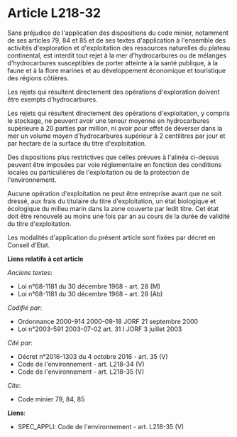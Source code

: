 # Article L218-32

Sans préjudice de l'application des dispositions du code minier, notamment de ses articles 79, 84 et 85 et de ses textes
d'application à l'ensemble des activités d'exploration et d'exploitation des ressources naturelles du plateau continental,
est interdit tout rejet à la mer d'hydrocarbures ou de mélanges d'hydrocarbures susceptibles de porter atteinte à la santé
publique, à la faune et à la flore marines et au développement économique et touristique des régions côtières.

Les rejets qui résultent directement des opérations d'exploration doivent être exempts d'hydrocarbures.

Les rejets qui résultent directement des opérations d'exploitation, y compris le stockage, ne peuvent avoir une teneur
moyenne en hydrocarbures supérieure à 20 parties par million, ni avoir pour effet de déverser dans la mer un volume moyen
d'hydrocarbures supérieur à 2 centilitres par jour et par hectare de la surface du titre d'exploitation.

Des dispositions plus restrictives que celles prévues à l'alinéa ci-dessus peuvent être imposées par voie réglementaire en
fonction des conditions locales ou particulières de l'exploitation ou de la protection de l'environnement.

Aucune opération d'exploitation ne peut être entreprise avant que ne soit dressé, aux frais du titulaire du titre
d'exploitation, un état biologique et écologique du milieu marin dans la zone couverte par ledit titre. Cet état doit être
renouvelé au moins une fois par an au cours de la durée de validité du titre d'exploitation.

Les modalités d'application du présent article sont fixées par décret en Conseil d'Etat.

**Liens relatifs à cet article**

_Anciens textes_:

  - Loi n°68-1181 du 30 décembre 1968 - art. 28 (M)
  - Loi n°68-1181 du 30 décembre 1968 - art. 28 (Ab)

_Codifié par_:

  - Ordonnance 2000-914 2000-09-18 JORF 21 septembre 2000
  - Loi n°2003-591 2003-07-02 art. 31 I JORF 3 juillet 2003

_Cité par_:

  - Décret n°2016-1303 du 4 octobre 2016 - art. 35 (V)
  - Code de l'environnement - art. L218-34 (V)
  - Code de l'environnement - art. L218-35 (V)

_Cite_:

  - Code minier 79, 84, 85

**Liens**:

  - SPEC_APPLI: Code de l'environnement - art. L218-35 (V)

